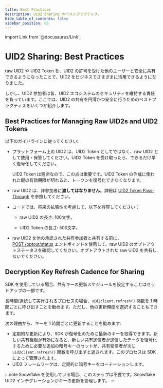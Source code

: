 ```yaml
---
title: Best Practices
description: UID2 Shering のベストプラクティス。
hide_table_of_contents: false
sidebar_position: 05
---
```


import Link from '@docusaurus/Link';

# UID2 Sharing: Best Practices

raw UID2 や UID2 Token を、UID2 の許可を受けた他のユーザーと安全に共有できるようになったことで、UID2 をビジネスでさまざまに活用できるようになりました。

しかし、UID2 参加者は皆、UID2 エコシステムのセキュリティを維持する責任を負っています。ここでは、UID2 の共有を円滑かつ安全に行うためのベストプラクティスをいくつか紹介します。

## Best Practices for Managing Raw UID2s and UID2 Tokens

以下のガイドラインに従ってください:
- プラットフォーム上の UID2 は、UID2 Token としてではなく、raw UID2 として使用・保管してください。UID2 Token を受け取ったら、できるだけ早く復号化してください。

  UID2 Token は短命なので、この点は重要です。UID2 Token の作成に使われた鍵の有効期限が切れると、トークンを復号化できなくなります。

- raw UID2 は、非参加者に**渡してはなりません**。詳細は [UID2 Token Pass-Through](sharing-tokenized-overview.md#uid2-token-pass-through) を参照してください。

- コードでは、将来の拡張性を考慮して、以下を許容してください：

  - raw UID2 の長さ: 100文字。

  - UID2 Token の長さ: 500文字。

- raw UID2 を他の承認された共有参加者と共有する前に、[POST&nbsp;/optout/status](../endpoints/post-optout-status.md) エンドポイントを使用して、raw UID2 のオプトアウトステータスを確認してください。オプトアウトされた raw UID2 を共有しないでください。

## Decryption Key Refresh Cadence for Sharing

SDK を使用している場合、共有キーの更新スケジュールを設定することはセットアップの一部です。

長時間/連続して実行されるプロセスの場合、`uid2client.refresh()` 関数を 1 時間ごとに呼び出すことを勧めます。ただし、他の更新頻度を選択することもできます。

次の理由から、キーを 1 時間ごとに更新することを勧めます:

- 定期的な更新により、SDK が復号化のために最新のキーを取得できます。新しい共有権限が有効になると、新しい共有送信者が送信したデータを復号化するために必要な追加の暗号キーのセットが、共有受信者が次に `uid2client.refresh()` 関数を呼び出すと返されます。このプロセスは SDK によって管理されます。
- UID2 フレームワークは、定期的に暗号キーをローテーションします。

:::note
Snowflake を使用している場合、このステップは不要です。Snowflake UID2 インテグレーションがキーの更新を管理します。
:::
